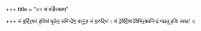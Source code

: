 +++
title = "०१ सं बर्हिरक्तम्"

+++
सं ब॒र्हिर॒क्तं ह॒विषा॑ घृ॒तेन॒ समिन्द्रे॑ण॒ वसु॑ना॒ सं म॒रुद्भिः॑। सं दे॒वैर्वि॒श्वदे॑वेभिर॒क्तमिन्द्रं॑ गछतु ह॒विः स्वाहा॑ ॥